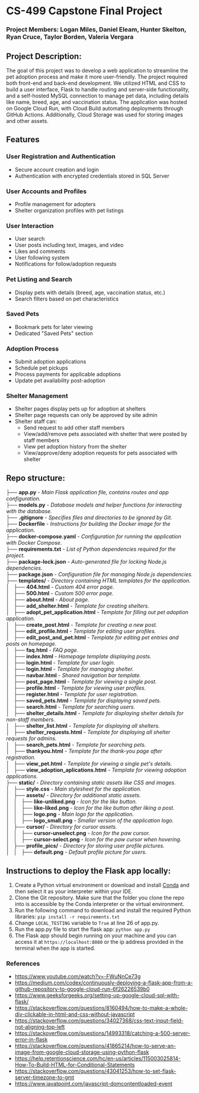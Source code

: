 # CS-499 Capstone Final Project

### Project Members: Logan Miles, Daniel Eleam, Hunter Skelton, Ryan Cruce, Taylor Borden, Valeria Vergara

## Project Description:
The goal of this project was to develop a web application to streamline the pet adoption process and make it more user-friendly. The project required both front-end and back-end development. We utilized HTML and CSS to build a user  interface, Flask to handle routing and server-side functionality, and a self-hosted MySQL connection to manage pet data, including details like name, breed, age, and vaccination status. The application was hosted on Google Cloud Run, with Cloud Build automating deployments through GitHub Actions. Additionally, Cloud Storage was used for storing images and other assets.

## Features

### User Registration and Authentication  
- Secure account creation and login  
- Authentication with encrypted credentials stored in SQL Server  

### User Accounts and Profiles  
- Profile management for adopters  
- Shelter organization profiles with pet listings

### User Interaction
- User search
- User posts including text, images, and video
- Likes and comments
- User following system
- Notifications for follow/adoption requests

### Pet Listing and Search  
- Display pets with details (breed, age, vaccination status, etc.)  
- Search filters based on pet characteristics  

### Saved Pets  
- Bookmark pets for later viewing  
- Dedicated "Saved Pets" section  

### Adoption Process  
- Submit adoption applications  
- Schedule pet pickups  
- Process payments for applicable adoptions  
- Update pet availability post-adoption  

### Shelter Management
- Shelter pages display pets up for adoption at shelters
- Shelter page requests can only be approved by site admin
- Shelter staff can:
  - Send request to add other staff members
  - View/add/remove pets associated with shelter that were posted by staff members
  - View pet adoption history from the shelter
  - View/approve/deny adoption requests for pets associated with shelter


## Repo structure:

├── **app.py**  - *Main Flask application file, contains routes and app configuration.*  
├── **models.py**  - *Database models and helper functions for interacting with the database.*  
├── **.gitignore**  - *Specifies files and directories to be ignored by Git.*  
├── **Dockerfile**  - *Instructions for building the Docker image for the application.*  
├── **docker-compose.yaml**  - *Configuration for running the application with Docker Compose.*  
├── **requirements.txt**  - *List of Python dependencies required for the project.*  
├── **package-lock.json**  - *Auto-generated file for locking Node.js dependencies.*  
├── **package.json**  - *Configuration file for managing Node.js dependencies.*  
├── **templates/**  - *Directory containing HTML templates for the application.*  
│   ├── **404.html**  - *Custom 404 error page.*   
│   ├── **500.html**  - *Custom 500 error page.*  
│   ├── **about.html**  - *About page.*  
│   ├── **add_shelter.html**  - *Template for creating shelters.*  
│   ├── **adopt_pet_application.html**  - *Template for filling out pet adoption application.*  
│   ├── **create_post.html**  - *Template for creating a new post.*  
│   ├── **edit_profile.html**  - *Template for editing user profiles.*  
│   ├── **edit_post_and_pet.html**  - *Template for editing pet entries and posts on homepage.*  
│   ├── **faq.html**  - *FAQ page.*  
│   ├── **index.html**  - *Homepage template displaying posts.*  
│   ├── **login.html**  - *Template for user login.*  
│   ├── **login.html**  - *Template for managing shelter.*  
│   ├── **navbar.html**  - *Shared navigation bar template.*  
│   ├── **post_page.html**  - *Template for viewing a single post.*  
│   ├── **profile.html**  - *Template for viewing user profiles.*  
│   ├── **register.html**  - *Template for user registration.*  
│   ├── **saved_pets.html**  - *Template for displaying saved pets.*  
│   ├── **search.html**  - *Template for searching users.*  
│   ├── **shelter_details.html**  - *Template for displaying shelter details for non-staff members.*  
│   ├── **shelter_list.html**  - *Template for displaying all shelters.*  
│   ├── **shelter_requests.html**  - *Template for displaying all shelter requests for admins.*  
│   ├── **search_pets.html**  - *Template for searching pets.*  
│   ├── **thankyou.html**  - *Template for the thank-you page after registration.*  
│   ├── **view_pet.html**  - *Template for viewing a single pet's details.*  
│   ├── **view_adoption_aplications.html**  - *Template for viewing adoption applications.*  
├── **static/**  - *Directory containing static assets like CSS and images.*  
│   ├── **style.css**  - *Main stylesheet for the application.*  
│   ├── **assets/**  - *Directory for additional static assets.*  
│   │   ├── **like-unliked.png**  - *Icon for the like button.*  
│   │   ├── **like-liked.png**  - *Icon for the like button after liking a post.*  
│   │   ├── **logo.png**  - *Main logo for the application.*  
│   │   ├── **logo_small.png**  - *Smaller version of the application logo.*  
│   ├── **cursor/**  - *Directory for cursor assets.*  
│   │   ├── **cursor-unselect.png**  - *Icon for the paw cursor.*  
│   │   ├── **cursor-select.png**  - *Icon for the paw cursor when hovering.*  
│   ├── **profile_pics/**  - *Directory for storing user profile pictures.*  
│   │   ├── **default.png**  - *Default profile picture for users.*  

## Instructions to deploy the Flask app locally:

1. Create a Python virtual environment or download and install [Conda](https://www.anaconda.com/download) and then select it as your interpreter within your IDE.
2. Clone the Git repository. Make sure that the folder you clone the repo into is accessible by the Conda interpreter or the virtual environment.
3. Run the following command to download and install the required Python libraries: `pip install -r requirements.txt`
4. Change `LOCAL_TESTING` variable to `True` at line 26 of app.py.
5. Run the app.py file to start the flask app: `python app.py`
6. The Flask app should begin running on your machine and you can access it at `https://localhost:8080` or the ip address provided in the terminal when the app is started.

### References
- https://www.youtube.com/watch?v=-FWuNnCe73g
- https://medium.com/codex/continuously-deploying-a-flask-app-from-a-github-repository-to-google-cloud-run-6f26226539b0
- https://www.geeksforgeeks.org/setting-up-google-cloud-sql-with-flask/
- https://stackoverflow.com/questions/8160494/how-to-make-a-whole-div-clickable-in-html-and-css-without-javascript
- https://stackoverflow.com/questions/34027368/css-text-input-field-not-aligning-top-left
- https://stackoverflow.com/questions/14993318/catching-a-500-server-error-in-flask
- https://stackoverflow.com/questions/41865214/how-to-serve-an-image-from-google-cloud-storage-using-python-flask
- https://help.retentionscience.com/hc/en-us/articles/115003025814-How-To-Build-HTML-for-Conditional-Statements
- https://stackoverflow.com/questions/43041253/how-to-set-flask-server-timezone-to-gmt
- https://www.javatpoint.com/javascript-domcontentloaded-event

